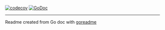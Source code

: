 # 

[![codecov](https://codecov.io/gh/posener/go-template/branch/master/graph/badge.svg)](https://codecov.io/gh/posener/wsbeam)
[![GoDoc](https://img.shields.io/badge/pkg.go.dev-doc-blue)](http://pkg.go.dev/github.com/posener/wsbeam)

---
Readme created from Go doc with [goreadme](https://github.com/posener/goreadme)
